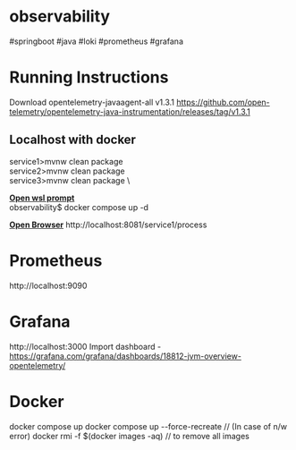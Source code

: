 # observability
#springboot #java #loki #prometheus #grafana

# Running Instructions
Download opentelemetry-javaagent-all v1.3.1
https://github.com/open-telemetry/opentelemetry-java-instrumentation/releases/tag/v1.3.1

## Localhost with docker
service1>mvnw clean package \
service2>mvnw clean package \
service3>mvnw clean package \

<u><b>Open wsl prompt</b></u> \
observability$ docker compose up -d

<u><b>Open Browser</u></b>
http://localhost:8081/service1/process


# Prometheus
http://localhost:9090

# Grafana
http://localhost:3000
Import dashboard - https://grafana.com/grafana/dashboards/18812-jvm-overview-opentelemetry/

# Docker 

docker compose up
docker compose up --force-recreate // (In case of n/w error)
docker rmi -f $(docker images -aq) // to remove all images
